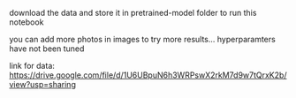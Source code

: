 download the data and store it in pretrained-model folder to run this notebook

you can add more photos in images to try more results... hyperparamters have not been tuned

link for data:
https://drive.google.com/file/d/1U6UBpuN6h3WRPswX2rkM7d9w7tQrxK2b/view?usp=sharing
